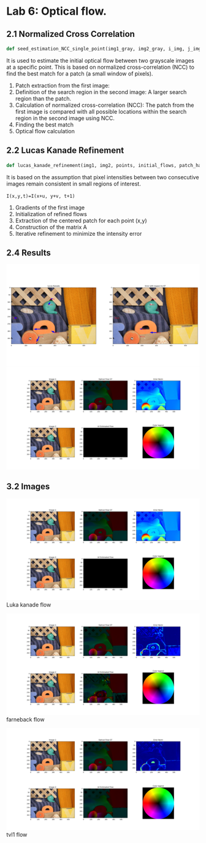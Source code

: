 # Lab 6: Optical flow.


## 2.1 Normalized Cross Correlation
```python
def seed_estimation_NCC_single_point(img1_gray, img2_gray, i_img, j_img, patch_half_size: int = 5, searching_area_size: int = 100):
```
It is used to estimate the initial optical flow between two grayscale images at a specific point. This is based on normalized cross-correlation (NCC) to find the best match for a patch (a small window of pixels).

1. Patch extraction from the first image:
2. Definition of the search region in the second image: A larger search region  than the patch.
3. Calculation of normalized cross-correlation (NCC): The patch from the first image is compared with all possible locations within the search region in the second image using NCC.
4. Finding the best match
5. Optical flow calculation


## 2.2 Lucas Kanade Refinement
```python
def lucas_kanade_refinement(img1, img2, points, initial_flows, patch_half_size=5, epsilon=1e-2, max_iterations=100):
```
It is based on the assumption that pixel intensities between two consecutive images remain consistent in small regions of interest.

`I(x,y,t)=I(x+u, y+v, t+1)`

1. Gradients of the first image
2. Initialization of refined flows
3. Extraction of the centered patch for each point (x,y)
4. Construction of the matrix A
5. Iterative refinement to minimize the intensity error


## 2.4 Results

![Luka Kanade](result/lk.png)
![View Flow Luka Kanade](result/flow_lk.png)


## 3.2 Images 
![View Flow Luka Kanade](result/flow_lk.png)
Luka kanade flow

![View Flow flow_farneback](result/flow_farneback.png)
farneback flow

![View Flow TVL1](result/flow_tvl1.png)
tvl1 flow

